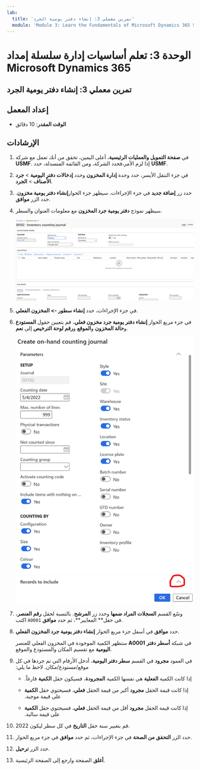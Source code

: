 ```yaml
---
lab:
  title: 'تمرين معملي 3: إنشاء دفتر يومية الجرد'
  module: 'Module 3: Learn the Fundamentals of Microsoft Dynamics 365 Supply Chain Management'
---
```


# الوحدة 3: تعلم أساسيات إدارة سلسلة إمداد Microsoft Dynamics 365

## تمرين معملي 3: إنشاء دفتر يومية الجرد

## إعداد المعمل

   - **الوقت المقدر**: 10 دقائق

## الإرشادات

1.  في **صفحة التمويل والعمليات الرئيسية**، أعلى اليمين، تحقق من أنك تعمل مع شركة **USMF**. إذا لزم الأمر،فحدد الشركة، ومن القائمة المنسدلة، حدد **USMF**. 

2.  في جزء التنقل الأيسر، حدد وحدة **إدارة المخزون** وحدد **إدخالات دفتر اليومية** > **جرد الأصناف‬** > **الجرد**. 

3.  حدد زر **إضافة جديد** في جزء الإجراءات. سيظهر جزء الحوار**إنشاء دفتر يومية مخزون**. حدد الزر **موافق**. 

4.  سيظهر نموذج **دفتر يومية جرد المخزون** مع معلومات العنوان والسطر. 

    ![لقطة شاشة لنموذج دفتر يومية جرد المخزون مع ملء معلومات العنوان والتفاصيل.](./media/lp-scm-m-002-warehouse-inventory-mgmt-06.png)

5.  في جزء الإجراءات، حدد **إنشاء سطور -&gt; المخزون الفعلي**. 

6.  في جزء مربع الحوار **إنشاء دفتر يومية جرد مخزون فعلي**، قم بتعيين حقول **المستودع** و**حالة المخزون** و**الموقع** و**رقم لوحة الترخيص** إلى **نعم**. 

    ![لقطة شاشة لجزء مربع الحوار إنشاء دفتر يومية جرد المخزون الفعلي مع تعيين الحقول كما تم وصفه.](./media/lp-scm-m-002-warehouse-inventory-mgmt-07.png)

7.  وسّع القسم **السجلات المراد ضمها** وحدد زر **المرشح**. بالنسبة لحقل **رقم العنصر**، اكتب `A0001` في حقل**    المعايير**، ثم حدد **موافق**. 

8.  حدد **موافق** في أسفل جزء مربع الحوار **إنشاء دفتر يومية جرد المخزون الفعلي‬**. 

    ستظهر الكمية الموجودة في المخزون الفعلي للعنصر **A0001** في شبكة **أسطر دفتر اليومية** مع تقسيم المكان والمستودع والموقع. 

9.  في العمود **مجرود‫** في القسم **سطر دفتر اليومية**، أدخل الأرقام التي تم جردها في كل موقع/مستودع/مكان. لاحظ ما يلي: 

    - إذا كانت الكمية **الفعلية** هي نفسها الكمية **المجرود‬‏‫ة**، فسيكون حقل **الكمية** فارغاً. 

    - إذا كانت قيمة الحقل **مجرود‬‏‫** أكبر من قيمة الحقل **فعلي**، فسيحتوي حقل **الكمية** على قيمة موجبة. 

    - إذا كانت قيمة الحقل **مجرود‬‏‫** أقل من قيمة الحقل **فعلي**، فسيحتوي حقل **الكمية** على قيمة سالبة. 

10. قم بتغيير سنة حقل **التاريخ** في كل سطر ليكون 2022. 

11. حدد الزر **التحقق من الصحة** في جزء الإجراءات، ثم حدد **موافق** في جزء مربع الحوار. 

12. حدد الزر **ترحيل**. 

13. **أغلق** الصفحة وارجع إلى الصفحة الرئيسية. 

